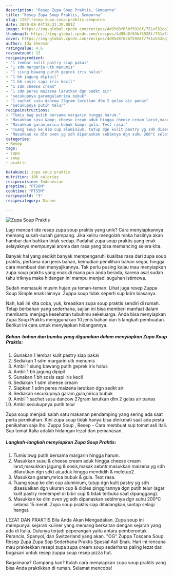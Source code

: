```yaml
---
description: "Resep Zupa Soup Praktis, Sempurna"
title: "Resep Zupa Soup Praktis, Sempurna"
slug: 1207-resep-zupa-soup-praktis-sempurna
date: 2020-08-04T18:31:29.001Z
image: https://img-global.cpcdn.com/recipes/4d95d8f63bf5928f/751x532cq70/zupa-soup-praktis-foto-resep-utama.jpg
thumbnail: https://img-global.cpcdn.com/recipes/4d95d8f63bf5928f/751x532cq70/zupa-soup-praktis-foto-resep-utama.jpg
cover: https://img-global.cpcdn.com/recipes/4d95d8f63bf5928f/751x532cq70/zupa-soup-praktis-foto-resep-utama.jpg
author: Ida Sherman
ratingvalue: 4.6
reviewcount: 15
recipeingredient:
- "1 lembar kulit pastry siap pakai"
- "1 sdm margarin utk menumis"
- "1 siung bawang putih geprek iris halus"
- "1 bh jagung dipipil"
- "1 bh sosis sapi iris kecil"
- "1 sdm cheese cream"
- "1 sdm peres maizena larutkan dgn sedkt air"
- "secukupnya garamgulamrica bubuk"
- "1 sachet susu dancow 27gram larutkan dlm 2 gelas air panas"
- "secukupnya putih telur"
recipeinstructions:
- "Tumis bwg putih bersama margarin hingga harum."
- "Masukkan susu &amp; cheese cream aduk hingga cheese cream larut,masukkan jagung &amp; sosis,masak sebntr,masukkan maizena yg sdh dilarutkan dgn sdkt air,aduk hingga mendidih &amp; meletup2."
- "Masukkan garam,mrica bubuk &amp; gula. Test rasa."
- "Tuang soup ke dlm cup aluminium, tutup dgn kulit pastry yg sdh disesuaikan dgn ukuran cup &amp; dioles pinggirannya dgn putih telur (agar kulit pastry menempel di bibir cup &amp; tidak terbuka saat dipanggang)."
- "Masukkan ke dlm oven yg sdh dipanaskan seblmnya dgn suhu 200°C selama 15 menit. Zupa soup praktis siap dihidangkan,santap selagi hangat."
categories:
- Resep
tags:
- zupa
- soup
- praktis

katakunci: zupa soup praktis 
nutrition: 106 calories
recipecuisine: Indonesian
preptime: "PT26M"
cooktime: "PT55M"
recipeyield: "3"
recipecategory: Dinner

---
```



![Zupa Soup Praktis](https://img-global.cpcdn.com/recipes/4d95d8f63bf5928f/751x532cq70/zupa-soup-praktis-foto-resep-utama.jpg)

Lagi mencari ide resep zupa soup praktis yang unik? Cara menyiapkannya memang susah-susah gampang. Jika keliru mengolah maka hasilnya akan hambar dan bahkan tidak sedap. Padahal zupa soup praktis yang enak selayaknya mempunyai aroma dan rasa yang bisa memancing selera kita.

Banyak hal yang sedikit banyak mempengaruhi kualitas rasa dari zupa soup praktis, pertama dari jenis bahan, kemudian pemilihan bahan segar, hingga cara membuat dan menyajikannya. Tak perlu pusing kalau mau menyiapkan zupa soup praktis yang enak di mana pun anda berada, karena asal sudah tahu triknya maka hidangan ini mampu menjadi suguhan istimewa.

Sudah memasuki musim hujan ya teman-teman. Lihat juga resep Zuppa Soup Simple enak lainnya. Zuppa soup tidak seperti sup krim biasanya.


Nah, kali ini kita coba, yuk, kreasikan zupa soup praktis sendiri di rumah. Tetap berbahan yang sederhana, sajian ini bisa memberi manfaat dalam membantu menjaga kesehatan tubuhmu sekeluarga. Anda bisa menyiapkan Zupa Soup Praktis menggunakan 10 jenis bahan dan 5 langkah pembuatan. Berikut ini cara untuk menyiapkan hidangannya.

<!--inarticleads1-->

##### Bahan-bahan dan bumbu yang digunakan dalam menyiapkan Zupa Soup Praktis:

1. Gunakan 1 lembar kulit pastry siap pakai
1. Sediakan 1 sdm margarin utk menumis
1. Ambil 1 siung bawang putih geprek iris halus
1. Ambil 1 bh jagung dipipil
1. Gunakan 1 bh sosis sapi iris kecil
1. Sediakan 1 sdm cheese cream
1. Siapkan 1 sdm peres maizena larutkan dgn sedkt air
1. Sediakan secukupnya garam,gula,mrica bubuk
1. Ambil 1 sachet susu dancow 27gram larutkan dlm 2 gelas air panas
1. Ambil secukupnya putih telur


Zupa soup menjadi salah satu makanan pendamping yang sering ada saat perta pernikahan. Kini zupa soup tidak hanya bisa dinikmati saat ada pesta penikahan saja lho. Zuppa Soup , Resep - Cara membuat sup tomat asli Itali. Sup tomat Italia adalah hidangan lezat dan pemanasan. 

<!--inarticleads2-->

##### Langkah-langkah menyiapkan Zupa Soup Praktis:

1. Tumis bwg putih bersama margarin hingga harum.
1. Masukkan susu &amp; cheese cream aduk hingga cheese cream larut,masukkan jagung &amp; sosis,masak sebntr,masukkan maizena yg sdh dilarutkan dgn sdkt air,aduk hingga mendidih &amp; meletup2.
1. Masukkan garam,mrica bubuk &amp; gula. Test rasa.
1. Tuang soup ke dlm cup aluminium, tutup dgn kulit pastry yg sdh disesuaikan dgn ukuran cup &amp; dioles pinggirannya dgn putih telur (agar kulit pastry menempel di bibir cup &amp; tidak terbuka saat dipanggang).
1. Masukkan ke dlm oven yg sdh dipanaskan seblmnya dgn suhu 200°C selama 15 menit. Zupa soup praktis siap dihidangkan,santap selagi hangat.


LEZAT DAN PRAKTIS Bila Anda Akan Mengadakan. Zupa soup ini mempunyai sejarah kuliner yang memang berkaitan dengan sejarah yang ada di Italia. Dulunya terjadi peperangan yaitu antara pemberontak Perancis, Spanyol, dan Switzerland yang akan. &#34;OG&#34; Zuppa Toscana Soup. Resep Zupa Zupa Sop Sederhana Praktis Spesial Asli Enak. Hari ini rencana mau praktekkan resepi zupa zupa cream soup sederhana paling lezat dari bogasari untuk resep zuppa soup resep pizza hut. 

Bagaimana? Gampang kan? Itulah cara menyiapkan zupa soup praktis yang bisa Anda praktikkan di rumah. Selamat mencoba!
